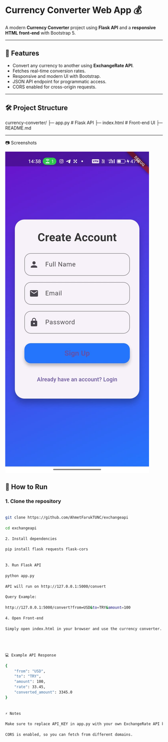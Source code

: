 # Currency Converter Web App 💰

A modern **Currency Converter** project using **Flask API** and a **responsive HTML front-end** with Bootstrap 5.

---

## 📌 Features

- Convert any currency to another using **ExchangeRate API**.
- Fetches real-time conversion rates.
- Responsive and modern UI with Bootstrap.
- JSON API endpoint for programmatic access.
- CORS enabled for cross-origin requests.

---

## 🛠️ Project Structure

currency-converter/
├─ app.py # Flask API
├─ index.html # Front-end UI
├─ README.md


---

📷 Screenshots

![Home Screen](https://github.com/AhmetFarukTUNC/notepad/blob/main/images/kaydol.jpg)

## 🚀 How to Run

### 1. Clone the repository

```bash

git clone https://github.com/AhmetFarukTUNC/exchangeapi

cd exchangeapi

2. Install dependencies

pip install flask requests flask-cors


3. Run Flask API

python app.py

API will run on http://127.0.0.1:5000/convert

Query Example:

http://127.0.0.1:5000/convert?from=USD&to=TRY&amount=100

4. Open Front-end

Simply open index.html in your browser and use the currency converter.




💻 Example API Response

{
    "from": "USD",
    "to": "TRY",
    "amount": 100,
    "rate": 33.45,
    "converted_amount": 3345.0
}


⚡ Notes

Make sure to replace API_KEY in app.py with your own ExchangeRate API key.

CORS is enabled, so you can fetch from different domains.

